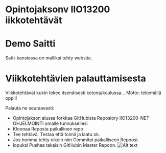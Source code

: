 Opintojaksonv IIO13200 iikkotehtävät 
======

Demo Saitti
=====
Satti-kansiossa on malliksi tehty website.

Viikkotehtävien palauttamisesta
====
Viikkotehtävät kukin tekee itsenäisesti kotona/koulussa... Motto: tekemällä oppii!
   
Palauta ne seuraavasti:
- Opintojakson alussa forkkaa GitHubista Reposiory IIO13200-NET-OHJELMOINTI omalle tunnuksellesi
- Kloonaa Reposta paikallinen repo
- Tee tehtävä. Testaa että toimii ja laatu ok.
- Jos homma tehty oikein niin Commitoi paikalliseen Repoosi.
-  lopuksi Pushaa takaisin GitHubin Master Repoon.
![Alt text](/images/kuva.png "kuva")

